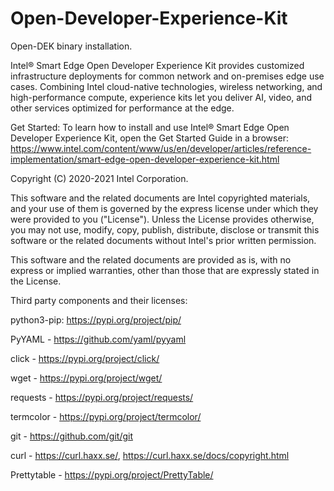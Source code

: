 # Open-Developer-Experience-Kit

Open-DEK binary installation.

Intel® Smart Edge Open Developer Experience Kit provides customized infrastructure deployments for common network and on-premises edge use cases. Combining Intel cloud-native technologies, wireless networking, and high-performance compute, experience kits let you deliver AI, video, and other services optimized for performance at the edge.

Get Started: 
To learn how to install and use Intel® Smart Edge Open Developer Experience Kit, open the Get Started Guide in a browser: 
https://www.intel.com/content/www/us/en/developer/articles/reference-implementation/smart-edge-open-developer-experience-kit.html

Copyright (C) 2020-2021 Intel Corporation.

This software and the related documents are Intel copyrighted materials, and your use of them is governed by the express license under which they were provided to you ("License"). Unless the License provides otherwise, you may not use, modify, copy, publish, distribute, disclose or transmit this software or the related documents without Intel's prior written permission.

This software and the related documents are provided as is, with no express or implied warranties, other than those that are expressly stated in the License.

Third party components and their licenses:

python3-pip: https://pypi.org/project/pip/

PyYAML - https://github.com/yaml/pyyaml

click - https://pypi.org/project/click/

wget - https://pypi.org/project/wget/

requests - https://pypi.org/project/requests/

termcolor - https://pypi.org/project/termcolor/

git - https://github.com/git/git

curl - https://curl.haxx.se/, https://curl.haxx.se/docs/copyright.html

Prettytable - https://pypi.org/project/PrettyTable/

